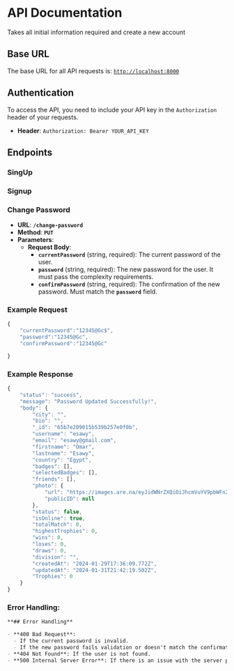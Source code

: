 # API Documentation

Takes all initial information required and create a new account

## Base URL

The base URL for all API requests is: [`http://localhost:8000`](http://localhost:8000/)

## Authentication

To access the API, you need to include your API key in the `Authorization` header of your requests.

- **Header**: `Authorization: Bearer YOUR_API_KEY`

## Endpoints

### SingUp

### **Signup**

### **Change Password**

- **URL**: **`/change-password`**
- **Method**: **`PUT`**
- **Parameters**:
  - **Request Body**:
    - **`currentPassword`** (string, required): The current password of the user.
    - **`password`** (string, required): The new password for the user. It must pass the complexity requirements.
    - **`confirmPassword`** (string, required): The confirmation of the new password. Must match the **`password`** field.

### Example Request

```jsx
{
    "currentPassword":"12345@Gc$",
    "password":"12345@Gc",
    "confirmPassword":"12345@Gc"

}
```

### Example Response

```jsx
{
    "status": "success",
    "message": "Password Updated Successfully!",
    "body": {
        "city": "",
        "bio": "",
        "_id": "65b7e209015b539b257e0f0b",
        "username": "esawy",
        "email": "esawy@gmail.com",
        "firstname": "Omar",
        "lastname": "Esawy",
        "country": "Egypt",
        "badges": [],
        "selectedBadges": [],
        "friends": [],
        "photo": {
            "url": "https://images.are.na/eyJidWNrZXQiOiJhcmVuYV9pbWFnZXMiLCJrZXkiOiI4MDQwOTc0L29yaWdpbmFsX2ZmNGYxZjQzZDdiNzJjYzMxZDJlYjViMDgyN2ZmMWFjLnBuZyIsImVkaXRzIjp7InJlc2l6ZSI6eyJ3aWR0aCI6MTIwMCwiaGVpZ2h0IjoxMjAwLCJmaXQiOiJpbnNpZGUiLCJ3aXRob3V0RW5sYXJnZW1lbnQiOnRydWV9LCJ3ZWJwIjp7InF1YWxpdHkiOjkwfSwianBlZyI6eyJxdWFsaXR5Ijo5MH0sInJvdGF0ZSI6bnVsbH19?bc=0",
            "publicID": null
        },
        "status": false,
        "isOnline": true,
        "totalMatch": 0,
        "highestTrophies": 0,
        "wins": 0,
        "loses": 0,
        "draws": 0,
        "division": "",
        "createdAt": "2024-01-29T17:36:09.772Z",
        "updatedAt": "2024-01-31T21:42:19.502Z",
        "Trophies": 0
    }
}
```

### Error Handling:

```markdown
**## Error Handling**

- **400 Bad Request**:
  - If the current password is invalid.
  - If the new password fails validation or doesn't match the confirmation.
- **404 Not Found**: If the user is not found.
- **500 Internal Server Error**: If there is an issue with the server processing the request.
```
